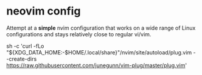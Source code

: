 # neovim config

Attempt at a **simple** nvim configuration that works on a wide
range of Linux configurations and stays relatively close to regular
vi/vim.

sh -c 'curl -fLo "${XDG_DATA_HOME:-$HOME/.local/share}"/nvim/site/autoload/plug.vim --create-dirs \
       https://raw.githubusercontent.com/junegunn/vim-plug/master/plug.vim'
